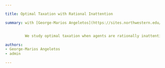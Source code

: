 ```yaml
---

title: Optimal Taxation with Rational Inattention 

summary: with [George-Marios Angeletos](https://sites.northwestern.edu/angeletos/)


         We study optimal taxation when agents are rationally inattentive.  Using a flexible model of inattention, we show that there is no corrective role for taxes when attention costs satisfy an invariance condition. At the same time, some forms of inattention generate inter-dependence across states-- tax decisions in one state are no longer independent of those in other states. This coupling arises because an inattentive demand function depends on the price of goods in multiple states of the world. In contrast to the traditional view, inter-dependence may call for \textit{lower} tax rates. In addition, it breaks Slutsky matrix symmetry and can justify state-dependent taxation. Finally, we clarify how traditional estimates of elasticities and welfare costs of taxation may be biased when agents are inattentive.

authors:
- George-Marios Angeletos
- admin

---
```

